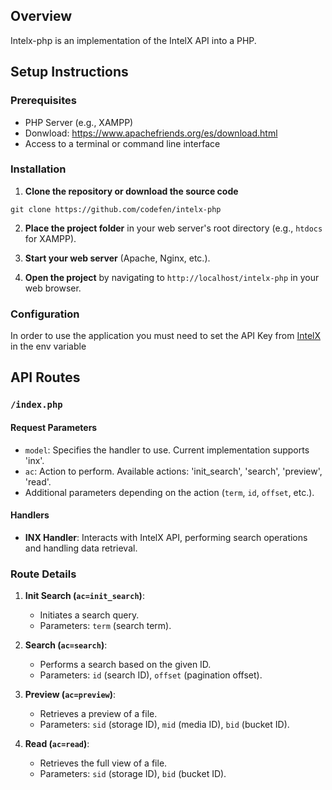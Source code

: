 
## Overview
Intelx-php is an implementation of the IntelX API into a PHP.

## Setup Instructions

### Prerequisites

- PHP Server (e.g., XAMPP)
- Donwload: https://www.apachefriends.org/es/download.html
- Access to a terminal or command line interface

### Installation

1. **Clone the repository or download the source code**

```
git clone https://github.com/codefen/intelx-php
```
2. **Place the project folder** in your web server's root directory (e.g., `htdocs` for XAMPP).

3. **Start your web server** (Apache, Nginx, etc.).

4. **Open the project** by navigating to `http://localhost/intelx-php` in your web browser.

### Configuration
In order to use the application you must need to set the API Key from [IntelX](https://intelx.io/) in the env variable

## API Routes

### `/index.php`

#### Request Parameters

- `model`: Specifies the handler to use. Current implementation supports 'inx'.
- `ac`: Action to perform. Available actions: 'init_search', 'search', 'preview', 'read'.
- Additional parameters depending on the action (`term`, `id`, `offset`, etc.).

#### Handlers

- **INX Handler**: Interacts with IntelX API, performing search operations and handling data retrieval.

### Route Details

1. **Init Search (`ac=init_search`)**: 
   - Initiates a search query.
   - Parameters: `term` (search term).

2. **Search (`ac=search`)**:
   - Performs a search based on the given ID.
   - Parameters: `id` (search ID), `offset` (pagination offset).

3. **Preview (`ac=preview`)**:
   - Retrieves a preview of a file.
   - Parameters: `sid` (storage ID), `mid` (media ID), `bid` (bucket ID).

4. **Read (`ac=read`)**:
   - Retrieves the full view of a file.
   - Parameters: `sid` (storage ID), `bid` (bucket ID).

